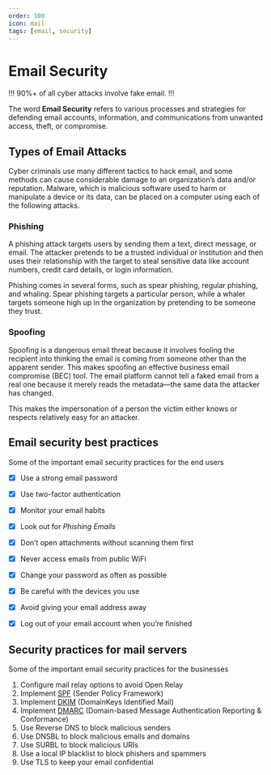 ```yaml
---
order: 100
icon: mail
tags: [email, security]
---
```


# Email Security

!!!
90%+ of all cyber attacks involve fake email.
!!!

The word **Email Security** refers to various processes and strategies for defending email accounts, information, and communications from unwanted access, theft, or compromise. 

## Types of Email Attacks

Cyber criminals use many different tactics to hack email, and some methods can cause considerable damage to an organization’s data and/or reputation. Malware, which is malicious software used to harm or manipulate a device or its data, can be placed on a computer using each of the following attacks.

### Phishing

A phishing attack targets users by sending them a text, direct message, or email. The attacker pretends to be a trusted individual or institution and then uses their relationship with the target to steal sensitive data like account numbers, credit card details, or login information.

Phishing comes in several forms, such as spear phishing, regular phishing, and whaling. Spear phishing targets a particular person, while a whaler targets someone high up in the organization by pretending to be someone they trust.

### Spoofing

Spoofing is a dangerous email threat because it involves fooling the recipient into thinking the email is coming from someone other than the apparent sender. This makes spoofing an effective business email compromise (BEC) tool. The email platform cannot tell a faked email from a real one because it merely reads the metadata—the same data the attacker has changed. 

This makes the impersonation of a person the victim either knows or respects relatively easy for an attacker.


## Email security best practices

Some of the important email security practices for the end users

- [x] Use a strong email password 
- [x] Use two-factor authentication
- [x] Monitor your email habits
- [x] Look out for _Phishing Emails_
- [x] Don’t open attachments without scanning them first
- [x] Never access emails from public WiFi
- [x] Change your password as often as possible
- [x] Be careful with the devices you use
- [x] Avoid giving your email address away
- [x] Log out of your email account when you’re finished


## Security practices for mail servers

Some of the important email security practices for the businesses

1. Configure mail relay options to avoid Open Relay
2. Implement [SPF](SPF.md) (Sender Policy Framework)
3. Implement [DKIM](DKIM.md) (DomainKeys Identified Mail)
4. Implement [DMARC](DMARC.md) (Domain-based Message Authentication Reporting & Conformance)
5. Use Reverse DNS to block malicious senders
6. Use DNSBL to block malicious emails and domains
7. Use SURBL to block malicious URIs
8. Use a local IP blacklist to block phishers and spammers
9. Use TLS to keep your email confidential